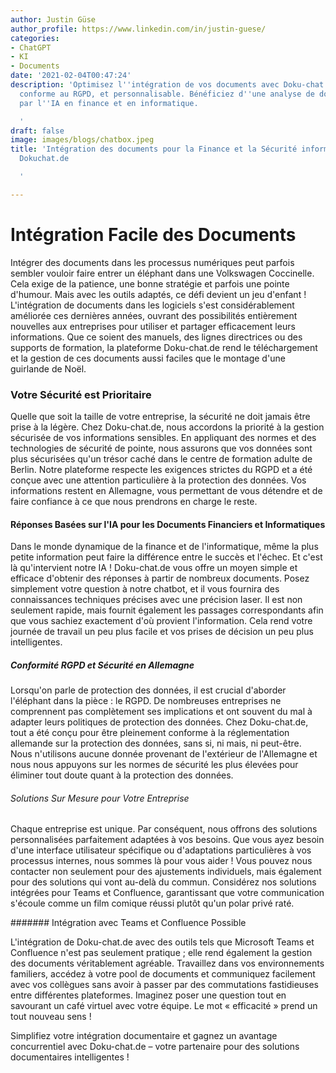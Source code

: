 ```yaml
---
author: Justin Güse
author_profile: https://www.linkedin.com/in/justin-guese/
categories:
- ChatGPT
- KI
- Documents
date: '2021-02-04T00:47:24'
description: 'Optimisez l''intégration de vos documents avec Doku-chat.de ! Sécurisé,
  conforme au RGPD, et personnalisable. Bénéficiez d''une analyse de données alimentée
  par l''IA en finance et en informatique.

  '
draft: false
image: images/blogs/chatbox.jpeg
title: 'Intégration des documents pour la Finance et la Sécurité informatique dans
  Dokuchat.de

  '

---
```

# Intégration Facile des Documents

Intégrer des documents dans les processus numériques peut parfois sembler vouloir faire entrer un éléphant dans une Volkswagen Coccinelle. Cela exige de la patience, une bonne stratégie et parfois une pointe d'humour. Mais avec les outils adaptés, ce défi devient un jeu d'enfant ! L'intégration de documents dans les logiciels s'est considérablement améliorée ces dernières années, ouvrant des possibilités entièrement nouvelles aux entreprises pour utiliser et partager efficacement leurs informations. Que ce soient des manuels, des lignes directrices ou des supports de formation, la plateforme Doku-chat.de rend le téléchargement et la gestion de ces documents aussi faciles que le montage d'une guirlande de Noël.

### Votre Sécurité est Prioritaire

Quelle que soit la taille de votre entreprise, la sécurité ne doit jamais être prise à la légère. Chez Doku-chat.de, nous accordons la priorité à la gestion sécurisée de vos informations sensibles. En appliquant des normes et des technologies de sécurité de pointe, nous assurons que vos données sont plus sécurisées qu'un trésor caché dans le centre de formation adulte de Berlin. Notre plateforme respecte les exigences strictes du RGPD et a été conçue avec une attention particulière à la protection des données. Vos informations restent en Allemagne, vous permettant de vous détendre et de faire confiance à ce que nous prendrons en charge le reste.

#### Réponses Basées sur l'IA pour les Documents Financiers et Informatiques

Dans le monde dynamique de la finance et de l'informatique, même la plus petite information peut faire la différence entre le succès et l'échec. Et c'est là qu'intervient notre IA ! Doku-chat.de vous offre un moyen simple et efficace d'obtenir des réponses à partir de nombreux documents. Posez simplement votre question à notre chatbot, et il vous fournira des connaissances techniques précises avec une précision laser. Il est non seulement rapide, mais fournit également les passages correspondants afin que vous sachiez exactement d'où provient l'information. Cela rend votre journée de travail un peu plus facile et vos prises de décision un peu plus intelligentes.

##### Conformité RGPD et Sécurité en Allemagne

Lorsqu'on parle de protection des données, il est crucial d'aborder l'éléphant dans la pièce : le RGPD. De nombreuses entreprises ne comprennent pas complètement ses implications et ont souvent du mal à adapter leurs politiques de protection des données. Chez Doku-chat.de, tout a été conçu pour être pleinement conforme à la réglementation allemande sur la protection des données, sans si, ni mais, ni peut-être. Nous n'utilisons aucune donnée provenant de l'extérieur de l'Allemagne et nous nous appuyons sur les normes de sécurité les plus élevées pour éliminer tout doute quant à la protection des données.

###### Solutions Sur Mesure pour Votre Entreprise

Chaque entreprise est unique. Par conséquent, nous offrons des solutions personnalisées parfaitement adaptées à vos besoins. Que vous ayez besoin d'une interface utilisateur spécifique ou d'adaptations particulières à vos processus internes, nous sommes là pour vous aider ! Vous pouvez nous contacter non seulement pour des ajustements individuels, mais également pour des solutions qui vont au-delà du commun. Considérez nos solutions intégrées pour Teams et Confluence, garantissant que votre communication s'écoule comme un film comique réussi plutôt qu'un polar privé raté.

####### Intégration avec Teams et Confluence Possible

L'intégration de Doku-chat.de avec des outils tels que Microsoft Teams et Confluence n'est pas seulement pratique ; elle rend également la gestion des documents véritablement agréable. Travaillez dans vos environnements familiers, accédez à votre pool de documents et communiquez facilement avec vos collègues sans avoir à passer par des commutations fastidieuses entre différentes plateformes. Imaginez poser une question tout en savourant un café virtuel avec votre équipe. Le mot « efficacité » prend un tout nouveau sens !

Simplifiez votre intégration documentaire et gagnez un avantage concurrentiel avec Doku-chat.de – votre partenaire pour des solutions documentaires intelligentes !
